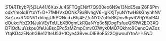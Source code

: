 $START$kybPj5j3LA41/6XuxJu4SFTQgENiff7Q900eo6N9e13NcE5ealZ6F6PmodxYmold8YtxYf+D+7fMHVxOONk79xRlvhgV6HgKXjTyuNYtwH8kGhynhNVSaZ+vxRN0NV1xhIngjURPQNcd+Bhj4EZ/oNY0ZoRoBK/mv9qwRV9jYAplB4tdOukqiYpZXNJukVEyTxULbXB0gmLkRQaNYp3o5jDpgFsfueQKRW2EO3XQD7iOdfJuYskpu0feUuBsqEPq5zMZmpCmvOZWyk0MQ7Qkhro9OencQwZosYtqKD4zENohGBe121teU53+1Cye43BveuDIEBoF522Oj/wouIYtnA==$END$